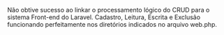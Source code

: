 Não obtive sucesso ao linkar o processamento lógico do CRUD para o sistema Front-end do Laravel.
Cadastro, Leitura, Escrita e Exclusão funcionando perfeitamente nos diretórios indicados no arquivo web.php.
